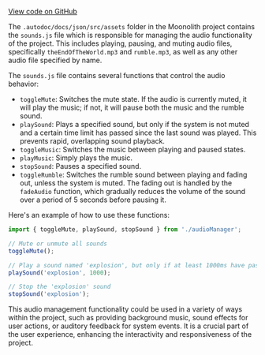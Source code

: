 [View code on GitHub](https://github.com/LaGuerrePiece/moonolith/tree/master/.autodoc/docs/json/src/assets)

The `.autodoc/docs/json/src/assets` folder in the Moonolith project contains the `sounds.js` file which is responsible for managing the audio functionality of the project. This includes playing, pausing, and muting audio files, specifically `theEndOfTheWorld.mp3` and `rumble.mp3`, as well as any other audio file specified by name.

The `sounds.js` file contains several functions that control the audio behavior:

- `toggleMute`: Switches the mute state. If the audio is currently muted, it will play the music; if not, it will pause both the music and the rumble sound.
- `playSound`: Plays a specified sound, but only if the system is not muted and a certain time limit has passed since the last sound was played. This prevents rapid, overlapping sound playback.
- `toggleMusic`: Switches the music between playing and paused states.
- `playMusic`: Simply plays the music.
- `stopSound`: Pauses a specified sound.
- `toggleRumble`: Switches the rumble sound between playing and fading out, unless the system is muted. The fading out is handled by the `fadeAudio` function, which gradually reduces the volume of the sound over a period of 5 seconds before pausing it.

Here's an example of how to use these functions:

```javascript
import { toggleMute, playSound, stopSound } from './audioManager';

// Mute or unmute all sounds
toggleMute();

// Play a sound named 'explosion', but only if at least 1000ms have passed since the last sound was played
playSound('explosion', 1000);

// Stop the 'explosion' sound
stopSound('explosion');
```

This audio management functionality could be used in a variety of ways within the project, such as providing background music, sound effects for user actions, or auditory feedback for system events. It is a crucial part of the user experience, enhancing the interactivity and responsiveness of the project.
